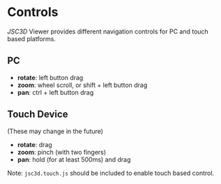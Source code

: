 # Controls #

_JSC3D_ Viewer provides different navigation controls for PC and touch based platforms.

## PC ##

  * **rotate**: left button drag
  * **zoom**: wheel scroll, or shift + left button drag
  * **pan**: ctrl + left button drag

## Touch Device ##

(These may change in the future)

  * **rotate**: drag
  * **zoom**: pinch (with two fingers)
  * **pan**: hold (for at least 500ms) and drag

Note: `jsc3d.touch.js` should be included to enable touch based control.